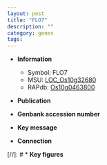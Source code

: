 ```yaml
---
layout: post
title: "FLO7"
description: ""
category: genes
tags: 
---
```


* **Information**  
    + Symbol: FLO7  
    + MSU: [LOC_Os10g32680](http://rice.uga.edu/cgi-bin/ORF_infopage.cgi?orf=LOC_Os10g32680)  
    + RAPdb: [Os10g0463800](http://rapdb.dna.affrc.go.jp/viewer/gbrowse_details/irgsp1?name=Os10g0463800)  

* **Publication**  

* **Genbank accession number**  

* **Key message**  

* **Connection**  

[//]: # * **Key figures**  


